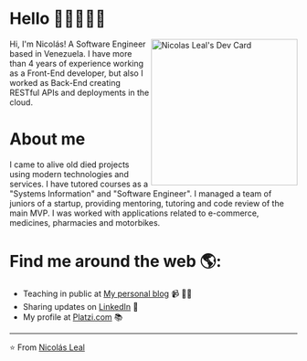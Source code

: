 # Hello 👋🏼👨🏻‍💻

<div align="left">
  <a href="https://app.daily.dev/nicolasleal570">
    <img
      align="right"
      src="https://api.daily.dev/devcards/a930e0e215ab4e7e9af730755c52e7c4.png?r=goj" 
      width="256"   
      alt="Nicolas Leal's Dev Card"
    />
  </a>
</div>

Hi, I'm Nicolás! A Software Engineer based in Venezuela. I have more than 4 years of experience working as a Front-End developer, but also I worked as Back-End creating RESTful APIs and deployments in the cloud.

# About me
I came to alive old died projects using modern technologies and services. I have tutored courses as a "Systems Information" and "Software Engineer". I managed a team of juniors of a startup, providing mentoring, tutoring and code review of the main MVP. I was worked with applications related to e-commerce, medicines, pharmacies and motorbikes.

# Find me around the web 🌎:
- Teaching in public at <a href="https://nicolas-leal.com/">My personal blog</a> 📹 ✍🏾
- Sharing updates on <a href="https://www.linkedin.com/in/nicolasleal570/?locale=en_US">LinkedIn</a> 💼
- My profile at <a href="https://platzi.com/p/nicolasleal570/">Platzi.com</a> 📚

---
⭐️ From [Nicolás Leal](https://github.com/nicolasleal570)
